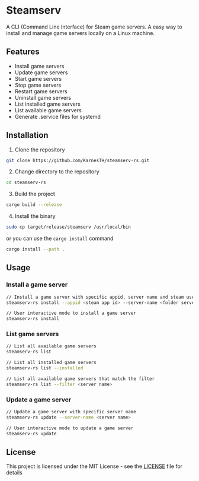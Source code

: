 # Steamserv

A CLI (Command Line Interface) for Steam game servers. A easy way to install and manage game servers locally on a Linux machine.

## Features

- Install game servers
- Update game servers
- Start game servers
- Stop game servers
- Restart game servers
- Uninstall game servers
- List installed game servers
- List available game servers
- Generate .service files for systemd

## Installation

1. Clone the repository

```bash
git clone https://github.com/KarnesTH/steamserv-rs.git
```

2. Change directory to the repository

```bash
cd steamserv-rs
```

3. Build the project

```bash
cargo build --release
```

4. Install the binary

```bash
sudo cp target/release/steamserv /usr/local/bin
```

or you can use the `cargo install` command

```bash
cargo install --path .
```

## Usage

### Install a game server
```bash
// Install a game server with specific appid, server name and steam user name
steamserv-rs install --appid <steam app id> --server-name <folder server name> --username <steam user name>
```
```bash
// User interactive mode to install a game server
steamserv-rs install
```

### List game servers
```bash
// List all available game servers
steamserv-rs list
```
```bash
// List all installed game servers
steamserv-rs list --installed
```
```bash
// List all available game servers that match the filter
steamserv-rs list --filter <server name>
```

### Update a game server
```bash
// Update a game server with specific server name
steamserv-rs update --server-name <server name>
```
```bash
// User interactive mode to update a game server
steamserv-rs update
```

## License

This project is licensed under the MIT License - see the [LICENSE](LICENSE) file for details
